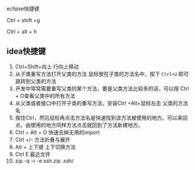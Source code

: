 eclipse快捷键

Ctrl + shift +g

Ctrl + alt + h

## idea快捷键

1. Ctrl+Shift+向上 行向上移动
1. 从子类重写方法打开父类的方法  鼠标放在子类的方法名中，按下 `Ctrl+U` 即可跳转到父类的方法
1. 开发中常常需要重写父类的某个方法，要是父类方法比较多的话，可以按 Ctrl + O查看父类中的所有方法
1. 从父类或者接口中打开子类的重写方法，安装Ctrl +Alt+鼠标左击 父类的方法名
1. 按住Ctrl，然后鼠标再点击方法名是快速找到该方法被使用的地方。可以来回点。由使用的地方同样方法点击就回到了方法新建地方。
1. Ctrl + Alt + O 快速去掉无用的import
1. Ctrl +/- 方法折叠与展开
1. Alt + 上下键  上下切换方法
1. Ctrl E 最近文件
1.  zip -q -r -e ssh.zip .ssh/
